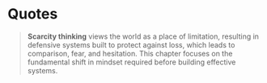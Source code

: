 # Quotes

> **Scarcity thinking** views the world as a place of limitation, resulting in defensive systems built to protect against loss, which leads to comparison, fear, and hesitation.
> This chapter focuses on the fundamental shift in mindset required before building effective systems.
